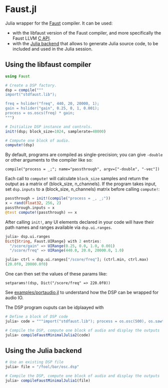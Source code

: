 # Faust.jl

Julia wrapper for the [Faust](https://faust.grame.fr/) compiler. It can be used:

- with the libfaust version of the Faust compiler, and more specifically the Faust LLVM [C API](https://github.com/grame-cncm/faust/blob/master-dev/architecture/faust/dsp/llvm-c-dsp.h).
- with the [Julia backend](https://github.com/grame-cncm/faust/tree/master-dev/compiler/generator/julia) that allows to generate Julia source code, to be included and used in the Julia session.

## Using the libfaust compiler

```julia
using Faust

# Create a DSP factory.
dsp = compile("""
import("stdfaust.lib");

freq = hslider("freq", 440, 20, 20000, 1);
gain = hslider("gain", 0.25, 0, 1, 0.001);
process = os.oscs(freq) * gain;
""")

# Initialize DSP instance and controls.
init!(dsp; block_size=1024, samplerate=48000)

# Compute one block of audio.
compute!(dsp)
```

By default, programs are compiled as single-precision; you can give `-double` or
other arguments to the compiler like so:

```
compile("process = _;"; name="passthrough", argv=["-double", "-vec"])
```

Each call to `compute!` will calculate `block_size` samples and return the
output as a matrix of (block_size, n_channels). If the program takes input,
set `dsp.inputs` to a (block_size, n_channels) matrix before calling `compute!`:

```julia
passthrough = init!(compile("process = _, _;"))
x = rand(Float32, 256, 2)
passthrough.inputs = x
@test compute!(passthrough) == x
```

After calling `init!`, any UI elements declared in your code will have their
path names and ranges available via `dsp.ui.ranges`.

```julia
julia> dsp.ui.ranges
Dict{String, Faust.UIRange} with 2 entries:
  "/score/gain" => UIRange(0.25, 0.0, 1.0, 0.001)
  "/score/freq" => UIRange(440.0, 20.0, 20000.0, 1.0)

julia> ctrl = dsp.ui.ranges["/score/freq"]; (ctrl.min, ctrl.max)
(20.0f0, 20000.0f0)
```

One can then set the values of these params like:

```
setparams!(dsp, Dict("/score/freq" => 220.0f0))
```

See [examples/portaudio.jl](examples/portaudio.jl) to understand how the DSP can
be wrapped for audio IO.

The DSP program ouputs can be idplaayed with 

```julia
# Define a block of DSP code
julia> code = """import("stdfaust.lib"); process = os.osc(500), os.sawtooth(1000);"""

# Compile the DSP, compute one block of audio and display the outputs
julia> compileFaustMinimalJulia2(code)
```

## Using the Julia backend

```julia
# Use an existing DSP file
julia> file = "/fool/bar/osc.dsp"

# Compile the DSP, compute one block of audio and display the outputs
julia> compileFaustMinimalJulia1(file)

```
